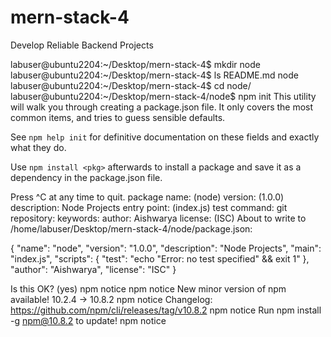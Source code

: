 # mern-stack-4
Develop Reliable Backend Projects

labuser@ubuntu2204:~/Desktop/mern-stack-4$ mkdir node
labuser@ubuntu2204:~/Desktop/mern-stack-4$ ls
README.md  node
labuser@ubuntu2204:~/Desktop/mern-stack-4$ cd node/
labuser@ubuntu2204:~/Desktop/mern-stack-4/node$ npm init
This utility will walk you through creating a package.json file.
It only covers the most common items, and tries to guess sensible defaults.

See `npm help init` for definitive documentation on these fields
and exactly what they do.

Use `npm install <pkg>` afterwards to install a package and
save it as a dependency in the package.json file.

Press ^C at any time to quit.
package name: (node) 
version: (1.0.0) 
description: Node Projects
entry point: (index.js) 
test command: 
git repository: 
keywords: 
author: Aishwarya
license: (ISC) 
About to write to /home/labuser/Desktop/mern-stack-4/node/package.json:

{
  "name": "node",
  "version": "1.0.0",
  "description": "Node Projects",
  "main": "index.js",
  "scripts": {
    "test": "echo \"Error: no test specified\" && exit 1"
  },
  "author": "Aishwarya",
  "license": "ISC"
}


Is this OK? (yes) 
npm notice 
npm notice New minor version of npm available! 10.2.4 -> 10.8.2
npm notice Changelog: https://github.com/npm/cli/releases/tag/v10.8.2
npm notice Run npm install -g npm@10.8.2 to update!
npm notice 

